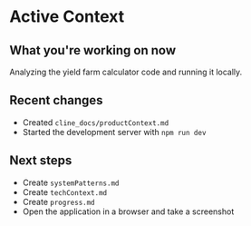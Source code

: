 # Active Context

## What you're working on now
Analyzing the yield farm calculator code and running it locally.

## Recent changes
- Created `cline_docs/productContext.md`
- Started the development server with `npm run dev`

## Next steps
- Create `systemPatterns.md`
- Create `techContext.md`
- Create `progress.md`
- Open the application in a browser and take a screenshot
